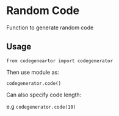 # Random Code



Function to generate random code

## Usage

```from codegeneartor import codegenerator```

Then use module as:

```codegenerator.code()```

Can also specify code length:

e.g ``` codegenerator.code(10) ```

